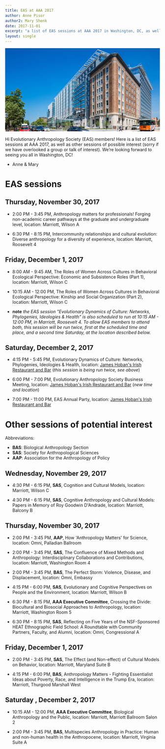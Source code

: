 ```yaml
---
title: EAS at AAA 2017
author: Anne Pisor
author2: Mary Shenk
date: 2017-11-01
excerpt: "a list of EAS sessions at AAA 2017 in Washington, DC, as well as other sessions of possible interest"
layout: single
---
```



![](/assets/images/marriott-dc.jpg)

Hi Evolutionary Anthropology Society (EAS) members! Here is a list of EAS sessions at AAA 2017, as well as other sessions of possible interest (sorry if we have overlooked a group or talk of interest). We’re looking forward to seeing you all in Washington, DC!

- Anne & Mary


# EAS sessions

## Thursday, November 30, 2017

- 2:00 PM - 3:45 PM, Anthropology matters for professionals! Forging non-academic career pathways at the graduate and undergraduate level, location: Marriott, Wilson A

- 6:30 PM - 8:15 PM, Intercommunity relationships and cultural evolution: Diverse anthropology for a diversity of experience, location: Marriott, Roosevelt 4

## Friday, December 1, 2017

- 8:00 AM - 9:45 AM, The Roles of Women Across Cultures in Behavioral Ecological Perspective: Economic and Subsistence Roles (Part 1), location: Marriott, Wilson C

- 10:15 AM - 12:00 PM, The Roles of Women Across Cultures in Behavioral Ecological Perspective: Kinship and Social Organization (Part 2), location: Marriott, Wilson C

- **note** *the EAS session "Evolutionary Dynamics of Culture: Networks, Phylogenies, Ideologies & Health" is also scheduled to run at 10:15 AM - 12:00 PM, in Marriott, Roosevelt 4. To allow EAS members to attend both, this session will be run twice, first at the scheduled time and place, and a second time Saturday, at the location described below.*

## Saturday, December 2, 2017

- 4:15 PM - 5:45 PM, Evolutionary Dynamics of Culture: Networks, Phylogenies, Ideologies & Health, location: [James Hoban's Irish Restaurant and Bar](http://jameshobansdc.com/) (*this session is being run twice, see above*)

- 6:00 PM - 7:00 PM, Evolutionary Anthropology Society Business Meeting, location: [James Hoban's Irish Restaurant and Bar](http://jameshobansdc.com/) (*new time and location*)

- 7:00 PM - 11:00 PM, EAS Annual Party, location: [James Hoban's Irish Restaurant and Bar](http://jameshobansdc.com/)


# Other sessions of potential interest

Abbreviations:

* **BAS**: Biological Anthropology Section
* **SAS**: Society for Anthropological Sciences 
* **AAP**: Association for the Anthropology of Policy


## Wednesday, November 29, 2017

- 4:30 PM - 6:15 PM, **SAS**, Cognition and Cultural Models, location: Marriott, Wilson C

- 4:30 PM - 6:15 PM, **SAS**, Cognitive Anthropology and Cultural Models: Papers in Memory of Roy Goodwin D'Andrade, location: Marriott, Balcony B

## Thursday, November 30, 2017

- 2:00 PM - 3:45 PM, **AAP**, How 'Anthropology Matters' for Science, location: Omni, Palladian Ballroom

- 2:00 PM - 3:45 PM, **SAS**, The Confluence of Mixed Methods and Anthropology: Interdisciplinary Collaborations and Contributions, location: Marriott, Washington Room 4

- 2:00 PM - 3:45 PM, **BAS**, The Perfect Storm: Violence, Disease, and Displacement, location: Omni, Embassy

- 4:15 PM - 6:00 PM, **SAS**, Evolutionary and Cognitive Perspectives on People and the Environment, location: Marriott, Wilson B

- 6:30 PM - 8:15 PM, **AAA Executive Committee**, Crossing the Divide: Biocultural and Biosocial Approaches to Anthropology, location: Marriott, Washington Room 5

- 6:30 PM - 8:15 PM, **SAS**, Reflecting on Five Years of the NSF-Sponsored HEAT Ethnographic Field School: A Roundtable with Community Partners, Faculty, and Alumni, location: Omni, Congressional A


## Friday, December 1, 2017

- 2:00 PM - 3:45 PM, **SAS**, The Effect (and Non-effect) of Cultural Models on Behavior, location: Marriott, Maryland Suite B

- 4:15 PM - 6:00 PM, **BAS**, Anthropology Matters - Fighting Essentialist Ideas about Poverty, Race, and Intelligence in the Trump Era, location: Marriott, Thurgood Marshall West


## Saturday , December 2, 2017

- 10:15 AM - 12:00 PM, **AAA Executive Committee**, Biological Anthropology and the Public, location: Marriott, Marriott Ballroom Salon 2

- 2:00 PM - 3:45 PM, **BAS**, Multispecies Anthropology in Practice: Human and non-human health in the Anthropocene, location: Marriott, Virginia Suite A


